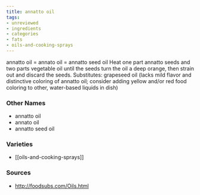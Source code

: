 ```yaml
---
title: annatto oil
tags:
- unreviewed
- ingredients
- categories
- fats
- oils-and-cooking-sprays
---
```

annatto oil = annato oil = annatto seed oil Heat one part annatto seeds and two parts vegetable oil until the seeds turn the oil a deep orange, then strain out and discard the seeds. Substitutes: grapeseed oil (lacks mild flavor and distinctive coloring of annatto oil; consider adding yellow and/or red food coloring to other, water-based liquids in dish)

### Other Names

* annatto oil
* annato oil
* annatto seed oil

### Varieties

* [[oils-and-cooking-sprays]]

### Sources
* http://foodsubs.com/Oils.html
